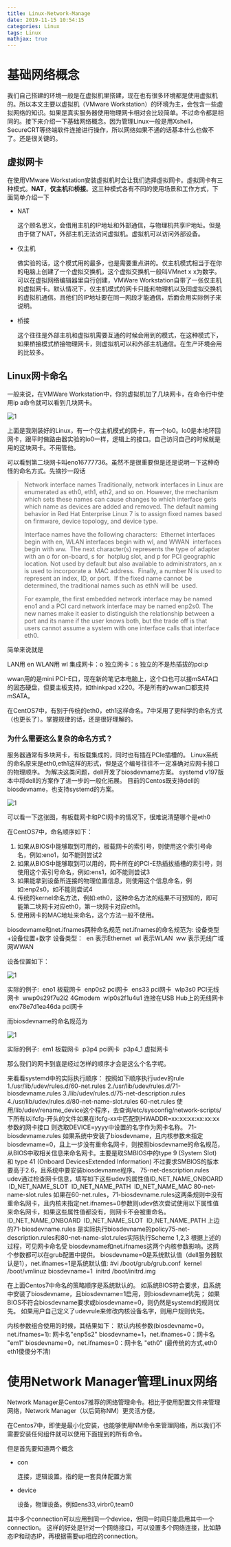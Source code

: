 ```yaml
---
title: Linux-Network-Manage
date: 2019-11-15 10:54:15
categories: Linux
tags: Linux
mathjax: true
---
```


# 基础网络概念

我们自己搭建的环境一般是在虚拟机里搭建，现在也有很多环境都是使用虚拟机的。所以本文主要以虚拟机（VMware Workstation）的环境为主，会包含一些虚拟网络的知识。如果是真实服务器使用物理网卡相对会比较简单。不过命令都是相同的。接下来介绍一下基础网络概念。因为管理Linux一般是用Xshell，SecureCRT等终端软件连接进行操作，所以网络如果不通的话基本什么也做不了。还是很关键的。

<!----more--->

## 虚拟网卡

在使用VMware Workstation安装虚拟机时会让我们选择虚拟网卡。虚拟网卡有三种模式。**NAT**，**仅主机**和**桥接**。这三种模式各有不同的使用场景和工作方式，下面简单介绍一下

-   NAT

    这个顾名思义，会借用主机的IP地址和外部通信，与物理机共享IP地址。但是由于做了NAT，外部主机无法访问虚拟机。虚拟机可以访问外部设备。

-   仅主机

    做实验的话，这个模式用的最多，也是需要重点讲的。仅主机模式相当于在你的电脑上创建了一个虚拟交换机，这个虚拟交换机一般叫VMnet x x为数字。可以在虚拟网络编辑器里自行创建，VMWare Workstation自带了一张仅主机的虚拟网卡。默认情况下，仅主机模式的网卡只能和物理机以及同虚拟交换机的虚拟机通信。且他们的IP地址要在同一网段才能通信，后面会用实际例子来说明。

-   桥接

    这个往往是外部主机和虚拟机需要互通的时候会用到的模式，在这种模式下，如果桥接模式桥接物理网卡，则虚拟机可以和外部主机通信。在生产环境会用的比较多。

## Linux网卡命名

一般来说，在VMWare Workstation中，你的虚拟机加了几块网卡，在命令行中使用ip a命令就可以看到几块网卡。

![1](Linux-Network-Manage/1.PNG)



上面是我刚装好的Linux，有一个仅主机模式的网卡，有一个lo0。lo0是本地环回网卡，跟平时做路由器实验的lo0一样，逻辑上的接口。自己访问自己的时候就是用的这块网卡。不用管他。

可以看到第二块网卡叫eno16777736。虽然不是很重要但是还是说明一下这种奇怪的命名方式。先摘抄一段话

>Network interface names
>Traditionally, network interfaces in Linux are enumerated as eth0, eth1, eth2, and so on. However, the mechanism which sets these names can cause changes to which interface gets which name as devices are added and removed. 
>The default naming behavior in Red Hat Enterprise Linux 7 is to assign fixed names based on firmware, device topology, and device type. 
>
>Interface names have the following characters:
>​    Ethernet interfaces begin with en, WLAN interfaces begin with wl, and WWAN 
>​    interfaces begin with ww.
>​    The next character(s) represents the type of adapter with an o for on-board, s for 
>​    hotplug slot, and p for PCI geographic location. 
>​	Not used by default but also available to administrators, an x is used to incorporate a 
>​	MAC address.
>​    Finally, a number N is used to represent an index, ID, or port.
>​    If the fixed name cannot be determined, the traditional names such as ethN will be 
>​    used. 
>
>For example, the first embedded network interface may be named eno1 and a PCI card network interface may be named enp2s0. 
>The new names make it easier to distinguish the relationship between a port and its name if the user knows both, but the trade off is that users cannot assume a system with one interface calls that interface eth0. 

简单来说就是

LAN用 en
WLAN用 wl
集成网卡：o
独立网卡：s
独立的不是热插拔的pci:p

wwan用的是mini PCI-E口，现在新的笔记本电脑上，这个口也可以接mSATA口的固态硬盘，但要主板支持，如thinkpad x220。不是所有的wwan口都支持mSATA。

在CentOS7中，有别于传统的eth0，eth1这样命名。7中采用了更科学的命名方式（也更长了）。掌握规律的话，还是很好理解的。

### 为什么需要这么复杂的命名方式？

服务器通常有多块网卡，有板载集成的，同时也有插在PCIe插槽的。
Linux系统的命名原来是eth0,eth1这样的形式，但是这个编号往往不一定准确对应网卡接口的物理顺序。
为解决这类问题，dell开发了biosdevname方案。
systemd v197版本中将dell的方案作了进一步的一般化拓展。
目前的Centos既支持dell的biosdevname，也支持systemd的方案。

![1](Linux-Network-Manage/2.PNG)

可以看一下这张图，有板载网卡和PCI网卡的情况下，很难说清楚哪个是eth0

在CentOS7中，命名顺序如下：

1.  如果从BIOS中能够取到可用的，板载网卡的索引号，则使用这个索引号命名，例如:eno1，如不能则尝试2
2.  如果从BIOS中能够取到可以用的，网卡所在的PCI-E热插拔插槽的索引号，则使用这个索引号命名，例如:ens1，如不能则尝试3
3.  如果能拿到设备所连接的物理位置信息，则使用这个信息命名，例如:enp2s0，如不能则尝试4
4.  传统的kernel命名方法，例如:eth0，这种命名方法的结果不可预知的，即可能第二块网卡对应eth0，第一块网卡对应eth1。
5.  使用网卡的MAC地址来命名，这个方法一般不使用。

biosdevname和net.ifnames两种命名规范
net.ifnames的命名规范为:   设备类型+设备位置+数字
设备类型：
​    en 表示Ethernet
​    wl 表示WLAN
​    ww 表示无线广域网WWAN

设备位置如下：

![1](Linux-Network-Manage/3.PNG)



实际的例子:
​    eno1 板载网卡
​    enp0s2 pci网卡
​    ens33  pci网卡
​    wlp3s0 PCI无线网卡
​    wwp0s29f7u2i2   4Gmodem
​    wlp0s2f1u4u1  连接在USB Hub上的无线网卡
​    enx78e7d1ea46da pci网卡

而biosdevname的命名规范为

![1](Linux-Network-Manage/4.PNG)



实际的例子:
​    em1 板载网卡
​    p3p4 pci网卡
​    p3p4_1 虚拟网卡

那么我们的网卡到底是经过怎样的顺序才会是这么个名字呢。

来看看systemd中的实际执行顺序：
按照如下顺序执行udev的rule
1./usr/lib/udev/rules.d/60-net.rules
2./usr/lib/udev/rules.d/71-biosdevname.rules
3./lib/udev/rules.d/75-net-description.rules
4./usr/lib/udev/rules.d/80-net-name-slot.rules
60-net.rules 
​    使用/lib/udev/rename_device这个程序，去查询/etc/sysconfig/network-scripts/下所有以ifcfg-开头的文件
​    如果在ifcfg-xx中匹配到HWADDR=xx:xx:xx:xx:xx:xx参数的网卡接口
​    则选取DEVICE=yyyy中设置的名字作为网卡名称。
71-biosdevname.rules
​    如果系统中安装了biosdevname，且内核参数未指定biosdevname=0，且上一步没有重命名网卡，则按照biosdevname的命名规范，从BIOS中取相关信息来命名网卡。
​    主要是取SMBIOS中的type 9 (System Slot) 和 type 41 (Onboard DevicesExtended Information)
​    不过要求SMBIOS的版本要高于2.6，且系统中要安装biosdevname程序。
75-net-description.rules
​    udev通过检查网卡信息，填写如下这些udev的属性值 
​    ID_NET_NAME_ONBOARD
​    ID_NET_NAME_SLOT
​    ID_NET_NAME_PATH
​    ID_NET_NAME_MAC 
80-net-name-slot.rules
​    如果在60-net.rules，71-biosdevname.rules这两条规则中没有重命名网卡，且内核未指定net.ifnames=0参数则udev依次尝试使用以下属性值来命名网卡，如果这些属性值都没有，则网卡不会被重命名。
​    ID_NET_NAME_ONBOARD
​    ID_NET_NAME_SLOT
​    ID_NET_NAME_PATH
上边的71-biosdevname.rules 是实际执行biosdevname的policy75-net-description.rules和80-net-name-slot.rules实际执行Scheme 1,2,3
根据上述的过程，可见网卡命名受 biosdevname和net.ifnames这两个内核参数影响。这两个参数都可以在grub配置中提供。
biosdevname=0是系统默认值（dell服务器默认是1），net.ifnames=1是系统默认值:
#vi /boot/grub/grub.conf
​    kernel /boot/vmlinuz biosdevname=1
​    initrd /boot/initrd.img 

在上面Centos7中命名的策略顺序是系统默认的。
如系统BIOS符合要求，且系统中安装了biosdevname，且biosdevname=1启用，则biosdevname优先；
如果BIOS不符合biosdevname要求或biosdevname=0，则仍然是systemd的规则优先。
如果用户自己定义了udevrule来修改内核设备名字，则用户规则优先。

内核参数组合使用的时候，其结果如下：
​    默认内核参数(biosdevname=0，net.ifnames=1):  网卡名"enp5s2"
​    biosdevname=1，net.ifnames=0：网卡名 "em1"
​    biosdevname=0，net.ifnames=0：网卡名 "eth0" (最传统的方式,eth0 eth1傻傻分不清)



# 使用Network Manager管理Linux网络

Network Manager是Centos7推荐的网络管理命令。相比于使用配置文件来管理网络，Network Manager（以后简称NM）更灵活方便。

在Centos7中，即使是最小化安装，也能够使用NM命令来管理网络，所以我们不需要安装任何组件就可以使用下面提到的所有命令。

但是首先要知道两个概念

-   con

    连接，逻辑设置。指的是一套具体配置方案

-   device

      设备，物理设备。例如ens33,virbr0,team0

其中多个connection可以应用到同一个device，但同一时间只能启用其中一个connection。
这样的好处是针对一个网络接口，可以设置多个网络连接，比如静态IP和动态IP，再根据需要up相应的connection。





